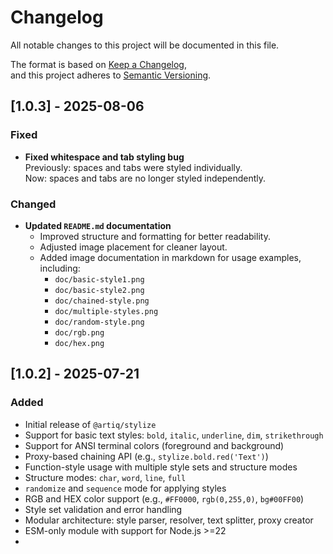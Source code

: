 # Changelog

All notable changes to this project will be documented in this file.

The format is based on [Keep a Changelog](https://keepachangelog.com/en/1.0.0/),  
and this project adheres to [Semantic Versioning](https://semver.org/spec/v2.0.0.html).

## [1.0.3] - 2025-08-06
### Fixed
- **Fixed whitespace and tab styling bug**  
  Previously: spaces and tabs were styled individually.  
  Now: spaces and tabs are no longer styled independently.

### Changed
- **Updated `README.md` documentation**  
  - Improved structure and formatting for better readability.  
  - Adjusted image placement for cleaner layout.  
  - Added image documentation in markdown for usage examples, including:
    - `doc/basic-style1.png`
    - `doc/basic-style2.png`
    - `doc/chained-style.png`
    - `doc/multiple-styles.png`
    - `doc/random-style.png`
    - `doc/rgb.png`
    - `doc/hex.png`

## [1.0.2] - 2025-07-21
### Added
- Initial release of `@artiq/stylize`
- Support for basic text styles: `bold`, `italic`, `underline`, `dim`, `strikethrough`
- Support for ANSI terminal colors (foreground and background)
- Proxy-based chaining API (e.g., `stylize.bold.red('Text')`)
- Function-style usage with multiple style sets and structure modes
- Structure modes: `char`, `word`, `line`, `full`
- `randomize` and `sequence` mode for applying styles
- RGB and HEX color support (e.g., `#FF0000`, `rgb(0,255,0)`, `bg#00FF00`)
- Style set validation and error handling
- Modular architecture: style parser, resolver, text splitter, proxy creator
- ESM-only module with support for Node.js >=22
- 

